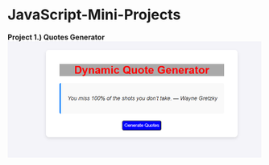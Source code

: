 # JavaScript-Mini-Projects

**Project 1.) Quotes Generator**
![Preview Image](quotes_generator.png)
